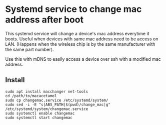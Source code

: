 # Systemd service to change mac address after boot

This systemd service will change a device's mac address everytime it boots.
Useful when devices with same mac address need to be access on LAN. (Happens
when the wireless chip is by the same manufacturer with the same part number).

Use this with mDNS to easily access a device over ssh with a modified mac
address.

## Install 

```
sudo apt install macchanger net-tools
cd /path/to/macacetamol
sudo cp changemac.service /etc/systemd/system/
sudo sed -i -E "s|ABS_PATH|$(pwd)/change_mac|g" /etc/systemd/system/changemac.service
sudo systemctl enable changemac
sudo systemctl start changemac
```
